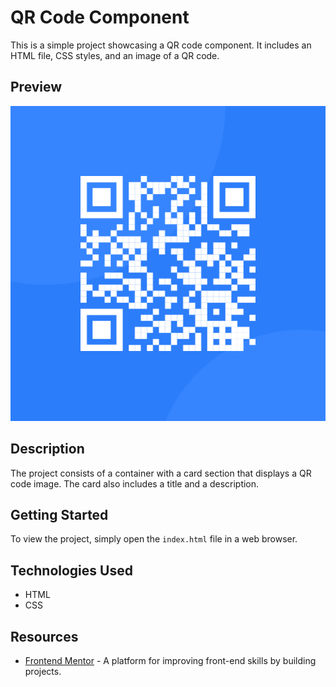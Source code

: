 # QR Code Component

This is a simple project showcasing a QR code component. It includes an HTML file, CSS styles, and an image of a QR code.

## Preview

![QR code preview](images/image-qr-code.png)

## Description

The project consists of a container with a card section that displays a QR code image. The card also includes a title and a description.

## Getting Started

To view the project, simply open the `index.html` file in a web browser.

## Technologies Used

- HTML
- CSS

## Resources

- [Frontend Mentor](https://www.frontendmentor.io) - A platform for improving front-end skills by building projects.
